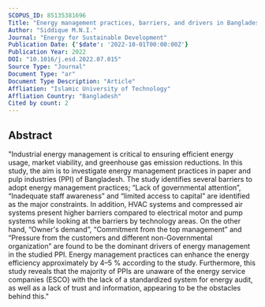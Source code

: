 ```yaml
---
SCOPUS_ID: 85135381696
Title: "Energy management practices, barriers, and drivers in Bangladesh: An exploratory insight from pulp and paper industry"
Author: "Siddique M.N.I."
Journal: "Energy for Sustainable Development"
Publication Date: {'$date': '2022-10-01T00:00:00Z'}
Publication Year: 2022
DOI: "10.1016/j.esd.2022.07.015"
Source Type: "Journal"
Document Type: "ar"
Document Type Description: "Article"
Affliation: "Islamic University of Technology"
Affliation Country: "Bangladesh"
Cited by count: 2
---
```


## Abstract
"Industrial energy management is critical to ensuring efficient energy usage, market viability, and greenhouse gas emission reductions. In this study, the aim is to investigate energy management practices in paper and pulp industries (PPI) of Bangladesh. The study identifies several barriers to adopt energy management practices; “Lack of governmental attention”, “Inadequate staff awareness” and “limited access to capital” are identified as the major constraints. In addition, HVAC systems and compressed air systems present higher barriers compared to electrical motor and pump systems while looking at the barriers by technology areas. On the other hand, “Owner's demand”, “Commitment from the top management” and “Pressure from the customers and different non-Governmental organization” are found to be the dominant drivers of energy management in the studied PPI. Energy management practices can enhance the energy efficiency approximately by 4–5 % according to the study. Furthermore, this study reveals that the majority of PPIs are unaware of the energy service companies (ESCO) with the lack of a standardized system for energy audit, as well as a lack of trust and information, appearing to be the obstacles behind this."
